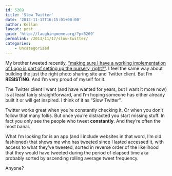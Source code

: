 ```yaml
---
id: 5269
title: 'Slow Twitter'
date: '2013-11-17T16:15:01+00:00'
author: Kellan
layout: post
guid: 'http://laughingmeme.org/?p=5269'
permalink: /2013/11/17/slow-twitter/
categories:
    - Uncategorized
---
```


My brother tweeted recently, [“making sure I have a working implementation of Logo is part of setting up the nursery, right?”](https://twitter.com/aidanem/status/396333522605969408). I feel the same way about building the just the right photo sharing site and Twitter client. But I’m **RESISTING**. And I’m very proud of myself for it.

The Twitter client I want (and have wanted for years, but I want it more now) is at least fairly straightforward, and I’m hoping someone has either already built it or will get inspired. I think of it as “Slow Twitter”.

Twitter works great when you’re constantly checking it. Or when you don’t follow that many folks. But once you’re distracted you start missing stuff. In fact you only see the people who tweet **constantly**. And they’re often the most banal.

What I’m looking for is an app (and I include websites in that word, I’m old fashioned) that shows me who has tweeted since I lasted accessed it, with access to what they’ve tweeted, sorted in reverse order of the likelihood that they would have tweeted during the period of elapsed time aka probably sorted by ascending rolling average tweet frequency.

Anyone?